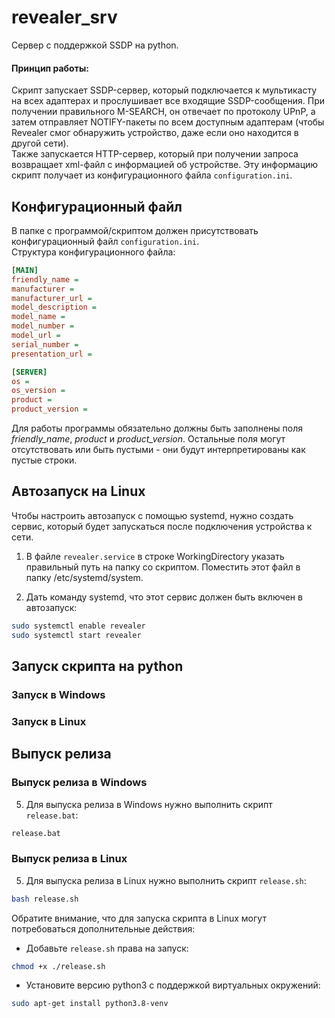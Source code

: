 # revealer_srv

Сервер c поддержкой SSDP на python.

#### Принцип работы:
Скрипт запускает SSDP-сервер, который подключается к мультикасту на всех адаптерах и прослушивает все входящие SSDP-сообщения. При получении правильного M-SEARCH, он отвечает по протоколу UPnP, а затем отправляет NOTIFY-пакеты по всем доступным адаптерам (чтобы Revealer смог обнаружить устройство, даже если оно находится в другой сети).\
Также запускается HTTP-сервер, который при получении запроса возвращает xml-файл с информацией об устройстве. Эту информацию скрипт получает из конфигурационного файла `configuration.ini`.

## Конфигурационный файл

В папке с программой/скриптом должен присутствовать конфигурационный файл `configuration.ini`. \
Структура конфигурационного файла:


```ini
[MAIN]
friendly_name =
manufacturer =
manufacturer_url =
model_description =
model_name =
model_number =
model_url =
serial_number =
presentation_url =

[SERVER]
os =
os_version =
product =
product_version =
```
Для работы программы обязательно должны быть заполнены поля *friendly_name*, *product* и *product_version*. Остальные поля могут отсутствовать или быть пустыми - они будут интерпретированы как пустые строки.

## Автозапуск на Linux

Чтобы настроить автозапуск с помощью systemd, нужно создать сервис, который будет запускаться после подключения устройства к сети.

1. В файле `revealer.service` в строке WorkingDirectory указать правильный путь на папку со скриптом. Поместить этот файл в папку /etc/systemd/system.

2. Дать команду systemd, что этот сервис должен быть включен в автозапуск:

```bash
sudo systemctl enable revealer
sudo systemctl start revealer
```

## Запуск скрипта на python

### Запуск в Windows

### Запуск в Linux


## Выпуск релиза

### Выпуск релиза в Windows

5. Для выпуска релиза в Windows нужно выполнить скрипт `release.bat`:

```bash
release.bat
```

### Выпуск релиза в Linux

5. Для выпуска релиза в Linux нужно выполнить скрипт `release.sh`:

```bash
bash release.sh
```

Обратите внимание, что для запуска скрипта в Linux могут потребоваться дополнительные действия:
* Добавьте `release.sh` права на запуск:
```bash
chmod +x ./release.sh
```
* Установите версию python3 с поддержкой виртуальных окружений:
```bash
sudo apt-get install python3.8-venv
```